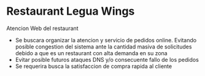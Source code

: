 # Restaurant Legua Wings
Atencion Web del restaurant
* Se buscara organizar la atencion y servicio de pedidos online. Evitando posible congestion del sistema ante la cantidad masiva de solicitudes debido a que es un restaurant con alta demanda en su zona
* Evitar posible futuros ataques DNS y/o consecuente fallo de los pedidos
* Se requerira busca la satisfaccion de compra rapida al cliente
